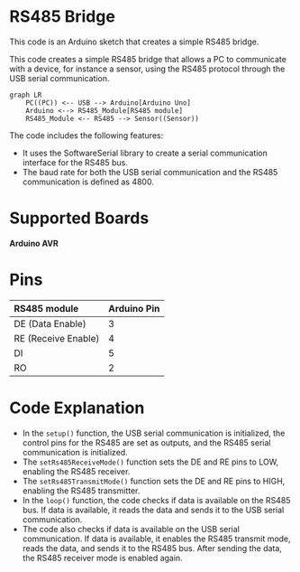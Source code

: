 # RS485 Bridge

This code is an Arduino sketch that creates a simple RS485 bridge. 

This code creates a simple RS485 bridge that allows a PC to communicate with a device, for instance a sensor, using the RS485 protocol through the USB serial communication.

```mermaid
graph LR
    PC((PC)) <-- USB --> Arduino[Arduino Uno]
    Arduino <--> RS485_Module[RS485 module]
    RS485_Module <-- RS485 --> Sensor((Sensor))
```

The code includes the following features:
- It uses the SoftwareSerial library to create a serial communication interface for the RS485 bus.
- The baud rate for both the USB serial communication and the RS485 communication is defined as 4800.

# Supported Boards

**Arduino AVR**

# Pins
| RS485 module           | Arduino Pin |
|:------------------|:------------|
| DE (Data Enable) | 3           |
| RE (Receive Enable) | 4           |
| DI | 5      |
| RO | 2      |

# Code Explanation
- In the `setup()` function, the USB serial communication is initialized, the control pins for the RS485 are set as outputs, and the RS485 serial communication is initialized.
- The `setRs485ReceiveMode()` function sets the DE and RE pins to LOW, enabling the RS485 receiver.
- The `setRs485TransmitMode()` function sets the DE and RE pins to HIGH, enabling the RS485 transmitter.
- In the `loop()` function, the code checks if data is available on the RS485 bus. If data is available, it reads the data and sends it to the USB serial communication.
- The code also checks if data is available on the USB serial communication. If data is available, it enables the RS485 transmit mode, reads the data, and sends it to the RS485 bus. After sending the data, the RS485 receiver mode is enabled again.

